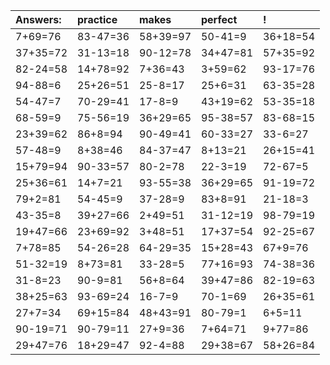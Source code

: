 | Answers: | practice | makes | perfect | ! |
| :--- | :--- | :--- | :--- | :--- |
| 7+69=76 | 83-47=36 | 58+39=97 | 50-41=9 | 36+18=54 | 
| 37+35=72 | 31-13=18 | 90-12=78 | 34+47=81 | 57+35=92 | 
| 82-24=58 | 14+78=92 | 7+36=43 | 3+59=62 | 93-17=76 | 
| 94-88=6 | 25+26=51 | 25-8=17 | 25+6=31 | 63-35=28 | 
| 54-47=7 | 70-29=41 | 17-8=9 | 43+19=62 | 53-35=18 | 
| 68-59=9 | 75-56=19 | 36+29=65 | 95-38=57 | 83-68=15 | 
| 23+39=62 | 86+8=94 | 90-49=41 | 60-33=27 | 33-6=27 | 
| 57-48=9 | 8+38=46 | 84-37=47 | 8+13=21 | 26+15=41 | 
| 15+79=94 | 90-33=57 | 80-2=78 | 22-3=19 | 72-67=5 | 
| 25+36=61 | 14+7=21 | 93-55=38 | 36+29=65 | 91-19=72 | 
| 79+2=81 | 54-45=9 | 37-28=9 | 83+8=91 | 21-18=3 | 
| 43-35=8 | 39+27=66 | 2+49=51 | 31-12=19 | 98-79=19 | 
| 19+47=66 | 23+69=92 | 3+48=51 | 17+37=54 | 92-25=67 | 
| 7+78=85 | 54-26=28 | 64-29=35 | 15+28=43 | 67+9=76 | 
| 51-32=19 | 8+73=81 | 33-28=5 | 77+16=93 | 74-38=36 | 
| 31-8=23 | 90-9=81 | 56+8=64 | 39+47=86 | 82-19=63 | 
| 38+25=63 | 93-69=24 | 16-7=9 | 70-1=69 | 26+35=61 | 
| 27+7=34 | 69+15=84 | 48+43=91 | 80-79=1 | 6+5=11 | 
| 90-19=71 | 90-79=11 | 27+9=36 | 7+64=71 | 9+77=86 | 
| 29+47=76 | 18+29=47 | 92-4=88 | 29+38=67 | 58+26=84 | 
